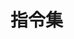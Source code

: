 <!--
 * @Author: your name
 * @Date: 2020-12-27 17:30:04
 * @LastEditTime: 2020-12-27 17:30:05
 * @LastEditors: Please set LastEditors
 * @Description: In User Settings Edit
 * @FilePath: \scm_frontend_common\docs\directives\README.md
-->
# 指令集